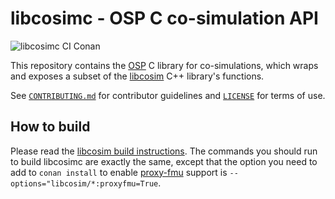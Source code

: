 libcosimc - OSP C co-simulation API
===================================
![libcosimc CI Conan](https://github.com/open-simulation-platform/libcosimc/workflows/libcosimc%20CI%20Conan/badge.svg)

This repository contains the [OSP] C library for co-simulations, which wraps and
exposes a subset of the [libcosim] C++ library's functions.

See [`CONTRIBUTING.md`] for contributor guidelines and [`LICENSE`] for
terms of use.

How to build
------------
Please read the [libcosim build instructions].  The commands you should run
to build libcosimc are exactly the same, except that the option you need to
add to `conan install` to enable [proxy-fmu] support is
 `--options="libcosim/*:proxyfmu=True`.

[`CONTRIBUTING.md`]: ./CONTRIBUTING.md
[libcosim]: https://github.com/open-simulation-platform/libcosim
[libcosim build instructions]: https://github.com/open-simulation-platform/libcosim#how-to-build
[`LICENSE`]: ./LICENSE
[OSP]: https://opensimulationplatform.com/
[proxy-fmu]: https://github.com/open-simulation-platform/proxy-fmu/
